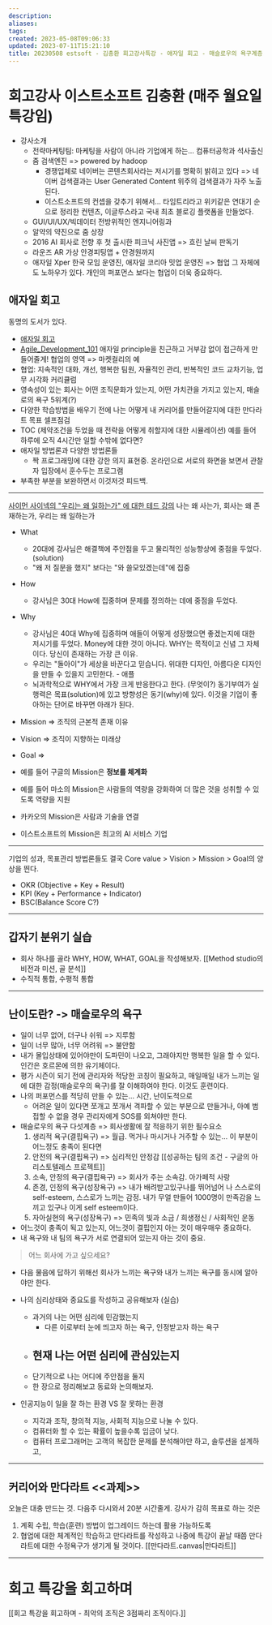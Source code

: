 ```yaml
---
description:
aliases: 
tags: 
created: 2023-05-08T09:06:33
updated: 2023-07-11T15:21:10
title: 20230508 estsoft - 김충환 회고강사특강 - 애자일 회고 - 매슬로우의 욕구계층 - 만다라트 과제있음
---
```

# 회고강사 이스트소프트 김충환 (매주 월요일 특강임)
- 강사소개
	- 전략마케팅팀: 마케팅을 사람이 아니라 기업에게 하는... 컴퓨터공학과 석사출신
	- 줌 검색엔진 => powered by hadoop
		- 경쟁업체로 네이버는 콘텐츠회사라는 저시기를 명확히 밝히고 있다 => 네이버 검색결과는 User Generated Content 위주의 검색결과가 자주 노출된다. 
		- 이스트소프트의 컨셉을 갖추기 위해서... 타임트리라고 위키같은 연대기 순으로 정리한 컨텐츠, 이글루스라고 국내 최초 블로깅 플랫폼을 만들었다.
	- GUI/UI/UX/빅데이터 전방위적인 엔지니어링과 
	- 알약의 약진으로 줌 상장
	- 2016 AI 회사로 전향 후 첫 출시한 피크닉 사진앱 => 흐린 날씨 판독기
	- 라운즈 AR 가상 안경피팅앱 + 안경원까지
	- 애자일 Xper 한국 모임 운영진, 애자일 코리아 밋업 운영진 => 협업 그 자체에도 노하우가 있다. 개인의 퍼포먼스 보다는 협업이 더욱 중요하다. 


## 애자일 회고
동명의 도서가 있다. 
- [애자일 회고](https://product.kyobobook.co.kr/detail/S000001469817)
- [Agile_Development_101](https://github.com/JaehyunAhn/Agile_Development_101)
애자일 principle을 친근하고 거부감 없이 접근하게 만들어줄게!
협업의 영역 => 마켓컬리의 예
- 협업: 지속적인 대화, 개선, 행복한 팀원, 자율적인 관리, 반복적인 코드 교차기능, 업무 시각화 
커리큘럼
- 영속성이 있는 회사는 어떤 조직문화가 있는지, 어떤 가치관을 가지고 있는지, 매슬로의 욕구 5위계(?)
- 다양한 학습방법을 배우기 전에 나는 어떻게 내 커리어를 만들어갈지에 대한 만다라트 목표 셀프점검
- TOC (제약조건을 두었을 때 전략을 어떻게 취할지에 대한 시뮬레이션) 예를 들어 하루에 오직 4시간만 일할 수밖에 없다면?
- 애자일 방법론과 다양한 방법론들
	- 짝 프로그래밍에 대한 강한 의지 표현중. 온라인으로 서로의 화면을 보면서 관찰자 입장에서 훈수두는 프로그램
- 부족한 부분을 보완하면서 이것저것 피드백.
---
[사이먼 사이넥의 "우리는 왜 일하는가" 에 대한 테드 강의](https://youtu.be/qp0HIF3SfI4) 나는 왜 사는가, 회사는 왜 존재하는가, 우리는 왜 일하는가
- What
	- 20대에 강사님은 해결책에 주안점을 두고 물리적인 성능향상에 중점을 두었다. (solution) 
	- "왜 저 질문을 했지" 보다는 "와 쓸모있겠는데"에 집중
- How
	- 강사님은 30대 How에 집중하며 문제를 정의하는 데에 중점을 두었다. 
- Why
	- 강사님은 40대 Why에 집중하며 애들이 어떻게 성장했으면 좋겠는지에 대한 저시기를 두었다. Money에 대한 것이 아니다. WHY는 목적이고 신념 그 자체이다. 당신이 존재하는 가장 큰 이유.
	- 우리는 "돌아이"가 세상을 바꾼다고 믿습니다. 위대한 디자인, 아름다운 디자인을 만들 수 있을지 고민한다. - 애플
	- 뇌과학적으로 WHY에서 가장 크게 반응한다고 한다. (무엇이?) 동기부여가
실행력은 목표(solution)에 있고 방향성은 동기(why)에 있다. 이것을 기업이 좋아하는 단어로 바꾸면 아래가 된다.

- Mission => 조직의 근본적 존재 이유
- Vision => 조직이 지향하는 미래상
- Goal => 

- 예를 들어 구글의 Mission은 **정보를 체계화**
- 예를 들어 마소의 Mission은 사람들의 역량을 강화하여 더 많은 것을 성취할 수 있도록 역량을 지원
- 카카오의 Mission은 사람과 기술을 연결
- 이스트소프트의 Mission은 최고의 AI 서비스 기업
---
기업의 성과, 목표관리 방법론들도 결국 Core value > Vision > Mission > Goal의 양상을 띈다.
- OKR (Objective + Key + Result)
- KPI (Key + Performance + Indicator)
- BSC(Balance Score C?)

---
## 갑자기 분위기 실습
- 회사 하나를 골라 WHY, HOW, WHAT, GOAL을 작성해보자.
[[Method studio의 비전과 미션, 골 분석]]
- 수직적 통합, 수평적 통합
---
## 난이도란? -> 매슬로우의 욕구
- 일이 너무 없어, 더구나 쉬워 => 지루함
- 일이 너무 많아, 너무 어려워 => 불안함
- 내가 몰입상태에 있어야만이 도파민이 나오고, 그래야지만 행복한 일을 할 수 있다. 인간은 호르몬에 의한 유기체이다.
- 평가 시즌이 되기 전에 관리자와 적당한 코칭이 필요하고, 매일매일 내가 느끼는 일에 대한 감정(매슬로우의 욕구)를 잘 이해하여야 한다. 이것도 훈련이다. 
- 나의 퍼포먼스를 적당히 만들 수 있는... 시간, 난이도적으로
	- 어려운 일이 있다면 쪼개고 쪼개서 격파할 수 있는 부분으로 만들거나, 아예 범접할 수 없을 경우 관리자에게 SOS를 외쳐야만 한다.
- 매슬로우의 욕구 다섯계층 => 회사생활에 잘 적응하기 위한 필수요소
	1. 생리적 욕구(결핍욕구) => 월급. 먹거나 마시거나 거주할 수 있는... 이 부분이 어느정도 충족이 된다면
	2. 안전의 욕구(결핍욕구) => 심리적인 안정감 [[성공하는 팀의 조건 - 구글의 아리스토텔레스 프로젝트]] 
	3. 소속, 안정의 욕구(결핍욕구) => 회사가 주는 소속감. 아가페적 사랑
	4. 존경, 인정의 욕구(성장욕구) => 내가 배려받고있구나를 뛰어넘어 나 스스로의 self-esteem, 스스로가 느끼는 감정. 내가 무얼 만들어 1000명이 만족감을 느끼고 있구나 이게 self esteem이다.
	5. 자아실현의 욕구(성장욕구) => 민족의 빛과 소금 / 희생정신 / 사회적인 운동
- 어느것이 충족이 됙고 있는지, 어느것이 결핍인지 아는 것이 매우매우 중요하다.
- 내 욕구와 내 팀의 욕구가 서로 연결되어 있는지 아는 것이 중요.

> 어느 회사에 가고 싶으세요?

- 다음 물음에 답하기 위해선 회사가 느끼는 욕구와 내가 느끼는 욕구를 동시에 알아야만 한다.

- 나의 심리상태와 중요도를 작성하고 공유해보자 (실습)
	- 과거의 나는 어떤 심리에 민감했는지
		- 다른 이로부터 눈에 띄고자 하는 욕구, 인정받고자 하는 욕구
	- 현재 나는 어떤 심리에 관심있는지
		- 
	- 단기적으로 나는 어디에 주안점을 둘지
	- 한 장으로 정리해보고 동료와 논의해보자.

- 인공지능이 일을 잘 하는 환경 VS 잘 못하는 환경
	- 지각과 조작, 창의적 지능, 사회적 지능으로 나눌 수 있다. 
	- 컴퓨터화 할 수 있는 확률이 높을수록 임금이 낮다.
	- 컴퓨터 프로그래머는 고객의 복잡한 문제를 분석해야만 하고, 솔루션을 설계하고, 

---

## 커리어와 만다라트 <<과제>>
오늘은 대충 만드는 것. 다음주 다시와서 20분 시간줄게.
강사가 감히 목표로 하는 것은 
1. 계획 수립, 학습(훈련) 방법이 업그레이드 하는데 활용 가능하도록
2. 협업에 대한 체계적인 학습하고
만다라트를 작성하고 나중에 특강이 끝날 때쯤 만다라트에 대한 수정욕구가 생기게 될 것이다.
[[만다라트.canvas|만다라트]]

---

# 회고 특강을 회고하며

[[회고 특강을 회고하며 - 최악의 조직은 3점짜리 조직이다.]]